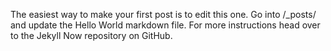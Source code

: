 The easiest way to make your first post is to edit this one. Go into /_posts/ and update the Hello World markdown file. For more instructions head over to the Jekyll Now repository on GitHub.
